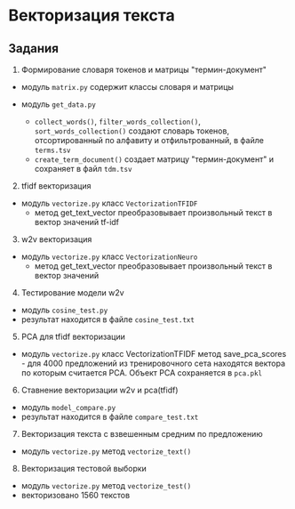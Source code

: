 # Векторизация текста

## Задания

1. Формирование словаря токенов и матрицы "термин-документ"

- модуль `matrix.py` содержит классы словаря и матрицы

- модуль `get_data.py`
  - `collect_words()`, `filter_words_collection()`, `sort_words_collection()` создают словарь токенов, отсортированный по алфавиту и отфильтрованный, в файле `terms.tsv`
  - `create_term_document()` создает матрицу "термин-документ" и сохраняет в файл `tdm.tsv`

2. tfidf векторизация

- модуль `vectorize.py` класс `VectorizationTFIDF`
  - метод get_text_vector преобразовывает произвольный текст в вектор значений tf-idf

3. w2v векторизация

- модуль `vectorize.py` класс `VectorizationNeuro`
  - метод get_text_vector преобразовывает произвольный текст в вектор значений

4. Тестирование модели w2v

- модуль `cosine_test.py`
- результат находится в файле `cosine_test.txt`

5. PCA для tfidf векторизации

- модуль `vectorize.py` класс VectorizationTFIDF метод save_pca_scores - для 4000 предложений из тренировочного сета находятся вектора по которым считается PCA. Объект PCA сохраняется в `pca.pkl`

6. Ставнение векторизации w2v и pca(tfidf)

- модуль `model_compare.py`
- результат находится в файле `compare_test.txt`

7. Векторизация текста с взвешенным средним по предложению

- модуль `vectorize.py` метод `vectorize_text()`

8. Векторизация тестовой выборки

- модуль `vectorize.py` метод `vectorize_test()`
- векторизовано 1560 текстов
